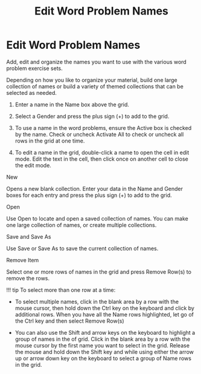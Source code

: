 ﻿---
title: Edit Word Problem Names
category: reference
---

# Edit Word Problem Names

Add, edit and organize the names you want to use with the various word problem exercise sets.

Depending on how you like to organize your material, build one large collection of names or build a variety of themed collections that can be selected as needed.

1. Enter a name in the Name box above the grid.

2. Select a Gender and press the plus sign (+) to add to the grid.

3. To use a name in the word problems, ensure the Active box is checked by the name. Check or uncheck Activate All to check or uncheck all rows in the grid at one time.

4. To edit a name in the grid, double-click a name to open the cell in edit mode. Edit the text in the cell, then click once on another cell to close the edit mode.

New

Opens a new blank collection. Enter your data in the Name and Gender boxes for each entry and press the plus sign (+) to add to the grid.

Open

Use Open to locate and open a saved collection of names. You can make one large collection of names, or create multiple collections.

Save and Save As

Use Save or Save As to save the current collection of names.

Remove Item

Select one or more rows of names in the grid and press Remove Row(s) to remove the rows.

!!! tip
    To select more than one row at a time:

- To select multiple names, click in the blank area by a row with the mouse cursor, then hold down the Ctrl key on the keyboard and click by additional rows. When you have all the Name rows highlighted, let go of the Ctrl key and then select Remove Row(s)

- You can also use the Shift and arrow keys on the keyboard to highlight a group of names in the of grid. Click in the blank area by a row with the mouse cursor by the first name you want to select in the grid. Release the mouse and hold down the Shift key and while using either the arrow up or arrow down key on the keyboard to select a group of Name rows in the grid.
